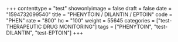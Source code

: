+++
contenttype = "test"
showonlyimage = false
draft = false
date = "1594732099540"
title = "PHENYTOIN / DILANTIN / EPTOIN"
code = "PHEN"
rate = "800"
hc = "100"
weight = 55645
categories = ["test-THERAPEUTIC DRUG MONITORING"]
tags = ["PHENYTOIN", "test-DILANTIN", "test-EPTOIN"]
+++

